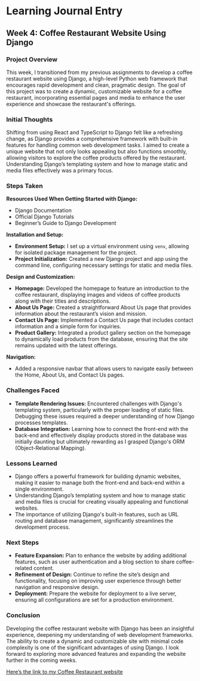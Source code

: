 # **Learning Journal Entry**
## Week 4: Coffee Restaurant Website Using Django

### Project Overview
This week, I transitioned from my previous assignments to develop a coffee restaurant website using Django, a high-level Python web framework that encourages rapid development and clean, pragmatic design. The goal of this project was to create a dynamic, customizable website for a coffee restaurant, incorporating essential pages and media to enhance the user experience and showcase the restaurant's offerings.

### **Initial Thoughts**
Shifting from using React and TypeScript to Django felt like a refreshing change, as Django provides a comprehensive framework with built-in features for handling common web development tasks. I aimed to create a unique website that not only looks appealing but also functions smoothly, allowing visitors to explore the coffee products offered by the restaurant. Understanding Django’s templating system and how to manage static and media files effectively was a primary focus.

### **Steps Taken**
**Resources Used When Getting Started with Django:**
- Django Documentation
- Official Django Tutorials
- Beginner’s Guide to Django Development

**Installation and Setup:**
- **Environment Setup:** I set up a virtual environment using `venv`, allowing for isolated package management for the project.
- **Project Initialization:** Created a new Django project and app using the command line, configuring necessary settings for static and media files.

**Design and Customization:**
- **Homepage:** Developed the homepage to feature an introduction to the coffee restaurant, displaying images and videos of coffee products along with their titles and descriptions.
- **About Us Page:** Created a straightforward About Us page that provides information about the restaurant’s vision and mission.
- **Contact Us Page:** Implemented a Contact Us page that includes contact information and a simple form for inquiries.
- **Product Gallery:** Integrated a product gallery section on the homepage to dynamically load products from the database, ensuring that the site remains updated with the latest offerings.

**Navigation:**
- Added a responsive navbar that allows users to navigate easily between the Home, About Us, and Contact Us pages.

### **Challenges Faced**
- **Template Rendering Issues:** Encountered challenges with Django's templating system, particularly with the proper loading of static files. Debugging these issues required a deeper understanding of how Django processes templates.
- **Database Integration:** Learning how to connect the front-end with the back-end and effectively display products stored in the database was initially daunting but ultimately rewarding as I grasped Django's ORM (Object-Relational Mapping).

### **Lessons Learned**
- Django offers a powerful framework for building dynamic websites, making it easier to manage both the front-end and back-end within a single environment.
- Understanding Django’s templating system and how to manage static and media files is crucial for creating visually appealing and functional websites.
- The importance of utilizing Django's built-in features, such as URL routing and database management, significantly streamlines the development process.

### **Next Steps**
- **Feature Expansion:** Plan to enhance the website by adding additional features, such as user authentication and a blog section to share coffee-related content.
- **Refinement of Design:** Continue to refine the site’s design and functionality, focusing on improving user experience through better navigation and responsive design.
- **Deployment:** Prepare the website for deployment to a live server, ensuring all configurations are set for a production environment.

### **Conclusion**
Developing the coffee restaurant website with Django has been an insightful experience, deepening my understanding of web development frameworks. The ability to create a dynamic and customizable site with minimal code complexity is one of the significant advantages of using Django. I look forward to exploring more advanced features and expanding the website further in the coming weeks.

[Here’s the link to my Coffee Restaurant website](http://127.0.0.1:8000/)
